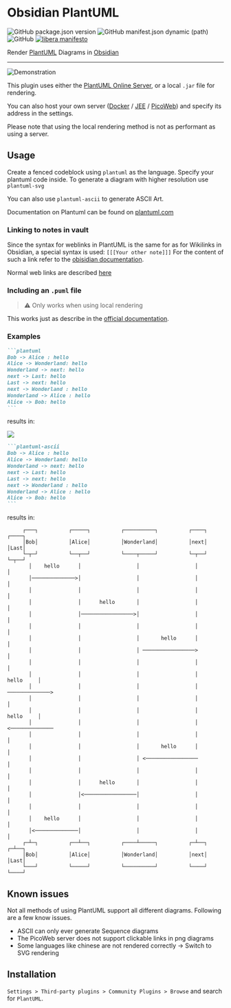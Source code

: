 # Obsidian PlantUML

![GitHub package.json version](https://img.shields.io/github/package-json/v/joethei/obsidian-plantuml)
![GitHub manifest.json dynamic (path)](https://img.shields.io/github/manifest-json/minAppVersion/joethei/obsidian-plantuml?label=lowest%20supported%20app%20version)
![GitHub](https://img.shields.io/github/license/joethei/obsidian-plantuml)
[![libera manifesto](https://img.shields.io/badge/libera-manifesto-lightgrey.svg)](https://liberamanifesto.com)

Render [PlantUML](https://plantuml.com) Diagrams in [Obsidian](https://obsidian.md)

---

![Demonstration](https://i.joethei.space/c5CVp0aX6h.gif)

This plugin uses either the [PlantUML Online Server](https://plantuml.com/server), or a local
`.jar` file for rendering.

You can also host your own server
([Docker](https://hub.docker.com/r/plantuml/plantuml-server) /
[JEE](https://plantuml.com/de/server) /
[PicoWeb](https://plantuml.com/de/picoweb)) and specify its address in the settings.

Please note that using the local rendering method is not as performant as using a server.

## Usage
Create a fenced codeblock using `plantuml` as the language.
Specify your plantuml code inside.
To generate a diagram with higher resolution use `plantuml-svg`

You can also use `plantuml-ascii` to generate ASCII Art.

Documentation on Plantuml can be found on [plantuml.com](https://plantuml.com/)

### Linking to notes in vault

Since the syntax for weblinks in PlantUML is the same for as for Wikilinks in Obsidian,
a special syntax is used:
`[[[Your other note]]]`
For the content of such a link refer to the [obisidian documentation](https://help.obsidian.md/How+to/Internal+link).

Normal web links are described [here](https://plantuml.com/de/link)

### Including an `.puml` file
> ⚠️ Only works when using local rendering

This works just as describe in the [official documentation](https://plantuml.com/de/preprocessing#393335a6fd28a804).

### Examples

~~~markdown
```plantuml
Bob -> Alice : hello
Alice -> Wonderland: hello
Wonderland -> next: hello
next -> Last: hello
Last -> next: hello
next -> Wonderland : hello
Wonderland -> Alice : hello
Alice -> Bob: hello
```
~~~

results in:

![](http://www.plantuml.com/plantuml/png/SyfFEhH0r-xG0iUSpEJKGmki3Yt8ICt9oUS2yo5IuVbvAQb5EObvAN1PX114ILvgHGbSKW48G08GAP_4ObGfa011NSWMe2X1IA2x6w46oUr0_y6a0000)

~~~markdown
```plantuml-ascii
Bob -> Alice : hello
Alice -> Wonderland: hello
Wonderland -> next: hello
next -> Last: hello
Last -> next: hello
next -> Wonderland : hello
Wonderland -> Alice : hello
Alice -> Bob: hello
```
~~~

results in:
```
     ┌───┐          ┌─────┐          ┌──────────┐          ┌────┐          ┌────┐
     │Bob│          │Alice│          │Wonderland│          │next│          │Last│
     └─┬─┘          └──┬──┘          └────┬─────┘          └─┬──┘          └─┬──┘
       │    hello      │                  │                  │               │   
       │──────────────>│                  │                  │               │   
       │               │                  │                  │               │   
       │               │      hello       │                  │               │   
       │               │─────────────────>│                  │               │   
       │               │                  │                  │               │   
       │               │                  │       hello      │               │   
       │               │                  │ ─────────────────>               │   
       │               │                  │                  │               │   
       │               │                  │                  │     hello     │   
       │               │                  │                  │ ──────────────>   
       │               │                  │                  │               │   
       │               │                  │                  │     hello     │   
       │               │                  │                  │ <──────────────   
       │               │                  │                  │               │   
       │               │                  │       hello      │               │   
       │               │                  │ <─────────────────               │   
       │               │                  │                  │               │   
       │               │      hello       │                  │               │   
       │               │<─────────────────│                  │               │   
       │               │                  │                  │               │   
       │    hello      │                  │                  │               │   
       │<──────────────│                  │                  │               │   
     ┌─┴─┐          ┌──┴──┐          ┌────┴─────┐          ┌─┴──┐          ┌─┴──┐
     │Bob│          │Alice│          │Wonderland│          │next│          │Last│
     └───┘          └─────┘          └──────────┘          └────┘          └────┘
```


## Known issues
Not all methods of using PlantUML support all different diagrams.
Following are a few know issues.
- ASCII can only ever generate Sequence diagrams
- The PicoWeb server does not support clickable links in png diagrams
- Some languages like chinese are not rendered correctly -> Switch to SVG rendering


## Installation
`Settings > Third-party plugins > Community Plugins > Browse` and search for `PlantUML`.
